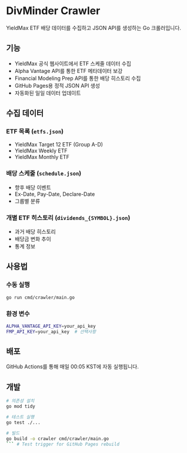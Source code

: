 # DivMinder Crawler

YieldMax ETF 배당 데이터를 수집하고 JSON API를 생성하는 Go 크롤러입니다.

## 기능

- YieldMax 공식 웹사이트에서 ETF 스케줄 데이터 수집
- Alpha Vantage API를 통한 ETF 메타데이터 보강
- Financial Modeling Prep API를 통한 배당 히스토리 수집
- GitHub Pages용 정적 JSON API 생성
- 자동화된 일일 데이터 업데이트

## 수집 데이터

### ETF 목록 (`etfs.json`)
- YieldMax Target 12 ETF (Group A-D)
- YieldMax Weekly ETF
- YieldMax Monthly ETF

### 배당 스케줄 (`schedule.json`)
- 향후 배당 이벤트
- Ex-Date, Pay-Date, Declare-Date
- 그룹별 분류

### 개별 ETF 히스토리 (`dividends_{SYMBOL}.json`)
- 과거 배당 히스토리
- 배당금 변화 추이
- 통계 정보

## 사용법

### 수동 실행
```bash
go run cmd/crawler/main.go
```

### 환경 변수
```bash
ALPHA_VANTAGE_API_KEY=your_api_key
FMP_API_KEY=your_api_key  # 선택사항
```

## 배포

GitHub Actions를 통해 매일 00:05 KST에 자동 실행됩니다.

## 개발

```bash
# 의존성 설치
go mod tidy

# 테스트 실행
go test ./...

# 빌드
go build -o crawler cmd/crawler/main.go
``` # Test trigger for GitHub Pages rebuild
